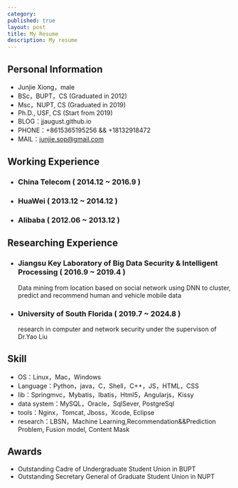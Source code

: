 ```yaml
---
category: 
published: true
layout: post
title: My Resume
description: My resume
---
```


Personal Information
---
- Junjie Xiong，male
- BSc，BUPT，CS (Graduated in 2012)
- Msc，NUPT, CS (Graduated in 2019)
- Ph.D., USF, CS (Start from 2019)
- BLOG：jjaugust.github.io
- PHONE：+8615365195256 && +18132918472
- MAIL：junjie.sop@gmail.com


Working Experience
---
- ### China Telecom ( 2014.12 ~ 2016.9 )
- ### HuaWei ( 2013.12 ~ 2014.12 )
- ### Alibaba ( 2012.06 ~ 2013.12 )


Researching Experience
---
- ### Jiangsu Key Laboratory of Big Data Security & Intelligent Processing ( 2016.9 ~ 2019.4 )
    Data mining from location based on social network
    using DNN to cluster, predict and recommend human and vehicle mobile data
- ### University of South Florida ( 2019.7 ~ 2024.8 )
    research in computer and network security under the supervison of Dr.Yao Liu

Skill
---
- OS：Linux，Mac，Windows
- Language：Python，java，C，Shell，C++，JS，HTML，CSS
- lib：Springmvc，Mybatis，Ibatis，Html5，Angularjs，Kissy
- data system：MySQL，Oracle，SqlSever, PostgreSql
- tools：Nginx，Tomcat, Jboss，Xcode, Eclipse
- research：LBSN，Machine Learning,Recommendation&&Prediction Problem, Fusion model, Content Mask

Awards
---
- Outstanding Cadre of Undergraduate Student Union in BUPT
- Outstanding Secretary General of Graduate Student Union in NUPT



